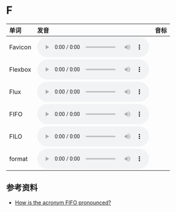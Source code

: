 
# F

| 单词  | 发音 | 音标 |
| :-- | :-- | :-- |
| Favicon | <audio :src="$withBase('/audio/Favicon.mp3')" controls="controls" controlslist="nodownload"></audio> |  |
| Flexbox | <audio :src="$withBase('/audio/Flexbox.mp3')" controls="controls" controlslist="nodownload"></audio> |  |
| Flux | <audio :src="$withBase('/audio/Flux.mp3')" controls="controls" controlslist="nodownload"></audio> |  |
| FIFO | <audio :src="$withBase('/audio/FIFO.mp3')" controls="controls" controlslist="nodownload"></audio> |  |
| FILO | <audio :src="$withBase('/audio/FILO.mp3')" controls="controls" controlslist="nodownload"></audio> |  |
| format | <audio :src="$withBase('/audio/format.mp3')" controls="controls" controlslist="nodownload"></audio> |  |

## 参考资料

- [How is the acronym FIFO pronounced?](https://www.quora.com/How-is-the-acronym-FIFO-pronounced)

